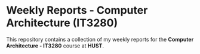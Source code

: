 # Weekly Reports - Computer Architecture (IT3280)

This repository contains a collection of my weekly reports for the **Computer Architecture - IT3280** course at **HUST**.
